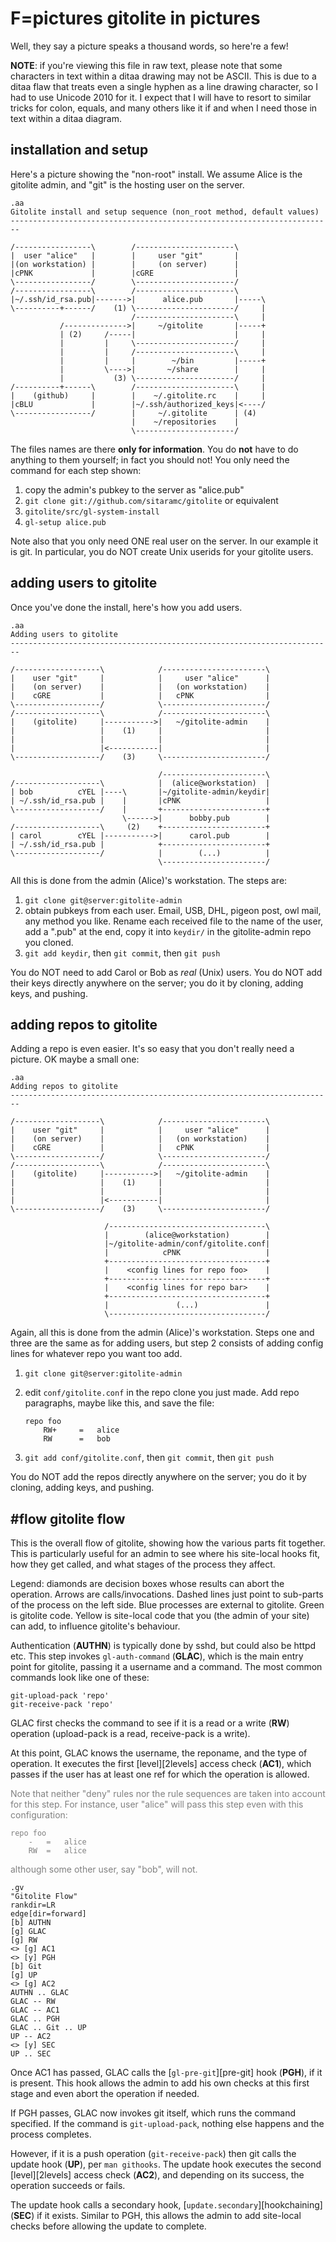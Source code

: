 # F=pictures gitolite in pictures

Well, they say a picture speaks a thousand words, so here're a few!

**NOTE**: if you're viewing this file in raw text, please note that some
characters in text within a ditaa drawing may not be ASCII.  This is due to a
ditaa flaw that treats even a single hyphen as a line drawing character, so I
had to use Unicode 2010 for it.  I expect that I will have to resort to
similar tricks for colon, equals, and many others like it if and when I need
those in text within a ditaa diagram.

## installation and setup

Here's a picture showing the "non-root" install.  We assume Alice is the
gitolite admin, and "git" is the hosting user on the server.

    .aa
    Gitolite install and setup sequence (non_root method, default values)
    ------------------------------------------------------------------------

    /-----------------\        /----------------------\
    |  user "alice"   |        |     user "git"       |
    |(on workstation) |        |     (on server)      |
    |cPNK             |        |cGRE                  |
    \-----------------/        \----------------------/
    /-----------------\        /----------------------\
    |~/.ssh/id_rsa.pub|------->|      alice.pub       |-----\
    \----------+------/    (1) \----------------------/     |
                               /----------------------\     |
               /-------------->|     ~/gitolite       |-----+
               | (2)     /-----|                      |     |
               |         |     \----------------------/     |
               |         |     /----------------------\     |
               |         |     |        ~/bin         |-----+
               |         \---->|       ~/share        |     |
               |           (3) \----------------------/     |
    /----------+------\        /----------------------\     |
    |    (github)     |        |    ~/.gitolite.rc    |     |
    |cBLU             |        |~/.ssh/authorized_keys|<----/
    \-----------------/        |     ~/.gitolite      | (4)
                               |    ~/repositories    |
                               \----------------------/

The files names are there **only for information**.  You do **not** have to do
anything to them yourself; in fact you should not!  You only need the command
for each step shown:

1.  copy the admin's pubkey to the server as "alice.pub"
2.  `git clone git://github.com/sitaramc/gitolite` or equivalent
3.  `gitolite/src/gl-system-install`
4.  `gl-setup alice.pub`

Note also that you only need ONE real user on the server.  In our example it
is git.  In particular, you do NOT create Unix userids for your gitolite
users.

## adding users to gitolite

Once you've done the install, here's how you add users.

    .aa
    Adding users to gitolite
    ------------------------------------------------------------------------

    /-------------------\            /-----------------------\
    |    user "git"     |            |     user "alice"      |
    |    (on server)    |            |   (on workstation)    |
    |    cGRE           |            |   cPNK                |
    \-------------------/            \-----------------------/
    /-------------------\            /-----------------------\
    |    (gitolite)     |----------->|   ~/gitolite‐admin    |
    |                   |    (1)     |                       |
    |                   |            |                       |
    |                   |<-----------|                       |
    \-------------------/    (3)     \-----------------------/

                                     /-----------------------\ 
    /-------------------\            |  (alice@workstation)  |
    | bob          cYEL |----\       |~/gitolite‐admin/keydir|
    | ~/.ssh/id_rsa.pub |    |       |cPNK                   |
    \-------------------/    |       +-----------------------+
                             \------>|      bobby.pub        |
    /-------------------\     (2)    +-----------------------+
    | carol        cYEL |----------->|      carol.pub        |
    | ~/.ssh/id_rsa.pub |            +-----------------------+
    \-------------------/            |        (...)          |
                                     \-----------------------/

All this is done from the admin (Alice)'s workstation.  The steps are:

1.  `git clone git@server:gitolite-admin`
2.  obtain pubkeys from each user.  Email, USB, DHL, pigeon post, owl mail,
    any method you like.  Rename each received file to the name of the user,
    add a ".pub" at the end, copy it into `keydir/` in the gitolite-admin repo
    you cloned.
3.  `git add keydir`, then `git commit`, then `git push`

You do NOT need to add Carol or Bob as *real* (Unix) users.  You do NOT add
their keys directly anywhere on the server; you do it by cloning, adding keys,
and pushing.

## adding repos to gitolite

Adding a repo is even easier.  It's so easy that you don't really need a
picture.  OK maybe a small one:

    .aa
    Adding repos to gitolite
    ------------------------------------------------------------------------

    /-------------------\            /-----------------------\
    |    user "git"     |            |     user "alice"      |
    |    (on server)    |            |   (on workstation)    |
    |    cGRE           |            |   cPNK                |
    \-------------------/            \-----------------------/
    /-------------------\            /-----------------------\
    |    (gitolite)     |----------->|   ~/gitolite‐admin    |
    |                   |    (1)     |                       |
    |                   |            |                       |
    |                   |<-----------|                       |
    \-------------------/    (3)     \-----------------------/

                         /-----------------------------------\
                         |        (alice@workstation)        |
                         |~/gitolite‐admin/conf/gitolite.conf|
                         |            cPNK                   |
                         +-----------------------------------+
                         |    <config lines for repo foo>    |
                         +-----------------------------------+
                         |    <config lines for repo bar>    |
                         +-----------------------------------+
                         |               (...)               |
                         \-----------------------------------/

Again, all this is done from the admin (Alice)'s workstation.  Steps one and
three are the same as for adding users, but step 2 consists of adding config
lines for whatever repo you want too add.

1.  `git clone git@server:gitolite-admin`
2.  edit `conf/gitolite.conf` in the repo clone you just made.  Add repo
    paragraphs, maybe like this, and save the file:

        repo foo
            RW+     =   alice
            RW      =   bob

3.  `git add conf/gitolite.conf`, then `git commit`, then `git push`

You do NOT add the repos directly anywhere on the server; you do it by
cloning, adding keys, and pushing.

## #flow gitolite flow

This is the overall flow of gitolite, showing how the various parts fit
together.  This is particularly useful for an admin to see where his
site-local hooks fit, how they get called, and what stages of the process they
affect.

Legend: diamonds are decision boxes whose results can abort the operation.
Arrows are calls/invocations.  Dashed lines just point to sub-parts of the
process on the left side.  Blue processes are external to gitolite.  Green is
gitolite code.  Yellow is site-local code that you (the admin of your site)
can add, to influence gitolite's behaviour.

Authentication (**AUTHN**) is typically done by sshd, but could also be httpd
etc.  This step invokes `gl-auth-command` (**GLAC**), which is the main entry
point for gitolite, passing it a username and a command.  The most common
commands look like one of these:

    git-upload-pack 'repo'
    git-receive-pack 'repo'

GLAC first checks the command to see if it is a read or a write (**RW**)
operation (upload-pack is a read, receive-pack is a write).

At this point, GLAC knows the username, the reponame, and the type of
operation.  It executes the first [level][2levels] access check (**AC1**),
which passes if the user has at least one ref for which the operation is
allowed.

<font color="gray">Note that neither "deny" rules nor the rule sequences are
taken into account for this step.  For instance, user "alice" will pass this
step even with this configuration:

    repo foo
        -   =   alice
        RW  =   alice

although some other user, say "bob", will not.</font>

    .gv
    "Gitolite Flow"
    rankdir=LR
    edge[dir=forward]
    [b] AUTHN
    [g] GLAC
    [g] RW
    <> [g] AC1
    <> [y] PGH
    [b] Git
    [g] UP
    <> [g] AC2
    AUTHN .. GLAC
    GLAC -- RW
    GLAC -- AC1
    GLAC .. PGH
    GLAC .. Git .. UP
    UP -- AC2
    <> [y] SEC
    UP .. SEC

Once AC1 has passed, GLAC calls the [`gl-pre-git`][pre-git] hook (**PGH**), if
it is present.  This hook allows the admin to add his own checks at this first
stage and even abort the operation if needed.

If PGH passes, GLAC now invokes git itself, which runs the command specified.
If the command is `git-upload-pack`, nothing else happens and the process
completes.

However, if it is a push operation (`git-receive-pack`) then git calls the
update hook (**UP**), per `man githooks`.  The update hook executes the second
[level][2levels] access check (**AC2**), and depending on its success, the
operation succeeds or fails.

The update hook calls a secondary hook, [`update.secondary`][hookchaining]
(**SEC**) if it exists.  Similar to PGH, this allows the admin to add
site-local checks before allowing the update to complete.
